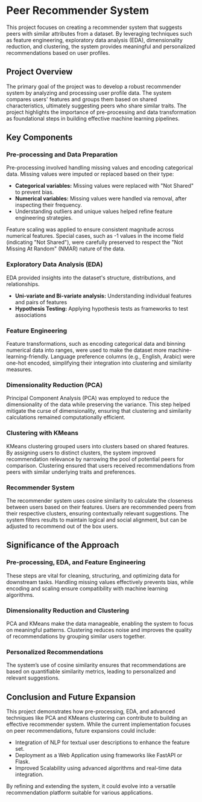 # Peer Recommender System

This project focuses on creating a recommender system that suggests peers with similar attributes from a dataset. By leveraging techniques such as feature engineering, exploratory data analysis (EDA), dimensionality reduction, and clustering, the system provides meaningful and personalized recommendations based on user profiles.

## Project Overview

The primary goal of the project was to develop a robust recommender system by analyzing and processing user profile data. The system compares users' features and groups them based on shared characteristics, ultimately suggesting peers who share similar traits. The project highlights the importance of pre-processing and data transformation as foundational steps in building effective machine learning pipelines.

## Key Components

### Pre-processing and Data Preparation

Pre-processing involved handling missing values and encoding categorical data. Missing values were imputed or replaced based on their type:

*   **Categorical variables:** Missing values were replaced with "Not Shared" to prevent bias.
*   **Numerical variables:** Missing values were handled via removal, after inspecting their frequency.
*   Understanding outliers and unique values helped refine feature engineering strategies.   

Feature scaling was applied to ensure consistent magnitude across numerical features. Special cases, such as -1 values in the income field (indicating "Not Shared"), were carefully preserved to respect the "Not Missing At Random" (NMAR) nature of the data.

### Exploratory Data Analysis (EDA)

EDA provided insights into the dataset's structure, distributions, and relationships.

* **Uni-variate and Bi-variate analysis:** Understanding individual features and pairs of features
* **Hypothesis Testing:** Applying hypothesis tests as frameworks to test associations  

### Feature Engineering

Feature transformations, such as encoding categorical data and binning numerical data into ranges, were used to make the dataset more machine-learning-friendly. Language preference columns (e.g., English, Arabic) were one-hot encoded, simplifying their integration into clustering and similarity measures.

### Dimensionality Reduction (PCA)

Principal Component Analysis (PCA) was employed to reduce the dimensionality of the data while preserving the variance. This step helped mitigate the curse of dimensionality, ensuring that clustering and similarity calculations remained computationally efficient.

### Clustering with KMeans

KMeans clustering grouped users into clusters based on shared features. By assigning users to distinct clusters, the system improved recommendation relevance by narrowing the pool of potential peers for comparison. Clustering ensured that users received recommendations from peers with similar underlying traits and preferences.

### Recommender System

The recommender system uses cosine similarity to calculate the closeness between users based on their features. Users are recommended peers from their respective clusters, ensuring contextually relevant suggestions. The system filters results to maintain logical and social alignment, but can be adjusted to recommend out of the box users.

## Significance of the Approach

### Pre-processing, EDA, and Feature Engineering

These steps are vital for cleaning, structuring, and optimizing data for downstream tasks. Handling missing values effectively prevents bias, while encoding and scaling ensure compatibility with machine learning algorithms.

### Dimensionality Reduction and Clustering

PCA and KMeans make the data manageable, enabling the system to focus on meaningful patterns. Clustering reduces noise and improves the quality of recommendations by grouping similar users together.

### Personalized Recommendations

The system’s use of cosine similarity ensures that recommendations are based on quantifiable similarity metrics, leading to personalized and relevant suggestions.

## Conclusion and Future Expansion

This project demonstrates how pre-processing, EDA, and advanced techniques like PCA and KMeans clustering can contribute to building an effective recommender system. While the current implementation focuses on peer recommendations, future expansions could include:

*   Integration of NLP for textual user descriptions to enhance the feature set.
*   Deployment as a Web Application using frameworks like FastAPI or Flask.
*   Improved Scalability using advanced algorithms and real-time data integration.

By refining and extending the system, it could evolve into a versatile recommendation platform suitable for various applications.
